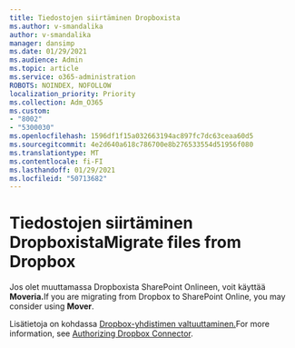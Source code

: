```yaml
---
title: Tiedostojen siirtäminen Dropboxista
ms.author: v-smandalika
author: v-smandalika
manager: dansimp
ms.date: 01/29/2021
ms.audience: Admin
ms.topic: article
ms.service: o365-administration
ROBOTS: NOINDEX, NOFOLLOW
localization_priority: Priority
ms.collection: Adm_O365
ms.custom:
- "8002"
- "5300030"
ms.openlocfilehash: 1596df1f15a032663194ac897fc7dc63ceaa60d5
ms.sourcegitcommit: 4e2d640a618c786700e8b276533554d51956f080
ms.translationtype: MT
ms.contentlocale: fi-FI
ms.lasthandoff: 01/29/2021
ms.locfileid: "50713682"
---
```

# <a name="migrate-files-from-dropbox"></a><span data-ttu-id="73bd2-102">Tiedostojen siirtäminen Dropboxista</span><span class="sxs-lookup"><span data-stu-id="73bd2-102">Migrate files from Dropbox</span></span>

<span data-ttu-id="73bd2-103">Jos olet muuttamassa Dropboxista SharePoint Onlineen, voit käyttää **Moveria.**</span><span class="sxs-lookup"><span data-stu-id="73bd2-103">If you are migrating from Dropbox to SharePoint Online, you may consider using **Mover**.</span></span>

<span data-ttu-id="73bd2-104">Lisätietoja on kohdassa [Dropbox-yhdistimen valtuuttaminen.](https://docs.microsoft.com/sharepointmigration/mover-dropbox)</span><span class="sxs-lookup"><span data-stu-id="73bd2-104">For more information, see [Authorizing Dropbox Connector](https://docs.microsoft.com/sharepointmigration/mover-dropbox).</span></span>

